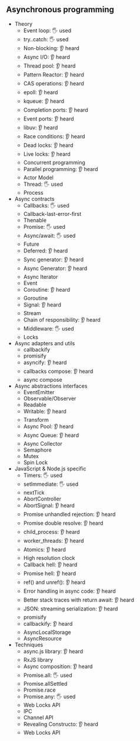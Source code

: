 ## Asynchronous programming

- Theory
  - Event loop: 🖐️ used
  - try..catch: 🖐️ used
  - Non-blocking: 👂 heard
  - Async I/O: 👂 heard
  - Thread pool: 👂 heard
  - Pattern Reactor: 👂 heard
  - CAS operations: 👂 heard
  - epoll: 👂 heard
  - kqueue: 👂 heard
  - Completion ports: 👂 heard
  - Event ports: 👂 heard
  - libuv: 👂 heard
  - Race conditions: 👂 heard
  - Dead locks: 👂 heard
  - Live locks: 👂 heard
  - Concurrent programming
  - Parallel programming: 👂 heard
  - Actor Model
  - Thread: 🖐️ used
  - Process
- Async contracts
  - Callbacks: 🖐️ used
  - Callback-last-error-first
  - Thenable
  - Promise: 🖐️ used
  - Async/await: 🖐️ used
  - Future
  - Deferred: 👂 heard
  - Sync generator: 👂 heard
  - Async Generator: 👂 heard
  - Async Iterator
  - Event
  - Coroutine: 👂 heard
  - Goroutine
  - Signal: 👂 heard
  - Stream
  - Chain of responsibility: 👂 heard
  - Middleware: 🖐️ used
  - Locks
- Async adapters and utils
  - callbackify
  - promisify
  - asyncify: 👂 heard
  - callbacks compose: 👂 heard
  - async compose
- Async abstractions interfaces
  - EventEmitter
  - Observable/Observer
  - Readable
  - Writable: 👂 heard
  - Transform
  - Async Pool: 👂 heard
  - Async Queue: 👂 heard
  - Async Collector
  - Semaphore
  - Mutex
  - Spin Lock
- JavaScript & Node.js specific
  - Timers: 🖐️ used
  - setImmediate: 🖐️ used
  - nextTick
  - AbortController
  - AbortSignal: 👂 heard
  - Promise unhandled rejection: 👂 heard
  - Promise double resolve: 👂 heard
  - child_process: 👂 heard
  - worker_threads: 👂 heard
  - Atomics: 👂 heard
  - High resolution clock
  - Callback hell: 👂 heard
  - Promise hell: 👂 heard
  - ref() and unref(): 👂 heard
  - Error handling in async code: 👂 heard
  - Better stack traces with return await: 👂 heard
  - JSON: streaming serialization: 👂 heard
  - promisify
  - callbackify: 👂 heard
  - AsyncLocalStorage
  - AsyncResource
- Techniques
  - async.js library: 👂 heard
  - RxJS library
  - Async composition: 👂 heard
  - Promise.all: 🖐️ used
  - Promise.allSettled
  - Promise.race
  - Promise.any: 🖐️ used
  - Web Locks API
  - IPC
  - Channel API
  - Revealing Constructo: 👂 heard
  - Web Locks API
